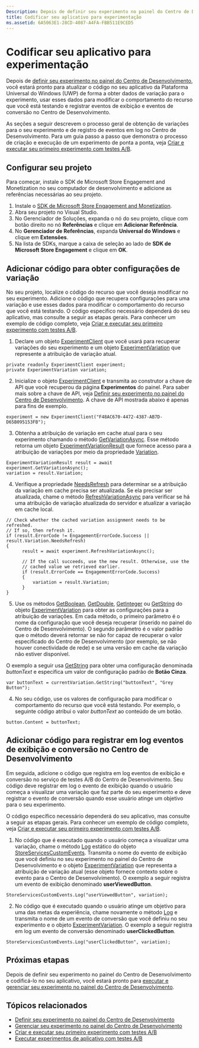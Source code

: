 ```yaml
---
Description: Depois de definir seu experimento no painel do Centro de Desenvolvimento, você está pronto para codificá-lo no seu aplicativo.
title: Codificar seu aplicativo para experimentação
ms.assetid: 6A5063E1-28CD-4087-A4FA-FBB511E9CED5
---
```


# Codificar seu aplicativo para experimentação

Depois de [definir seu experimento no painel do Centro de Desenvolvimento](define-your-experiment-in-the-dev-center-dashboard.md), você estará pronto para atualizar o código no seu aplicativo da Plataforma Universal do Windows (UWP) de forma a obter dados de variação para o experimento, usar esses dados para modificar o comportamento do recurso que você está testando e registrar eventos de exibição e eventos de conversão no Centro de Desenvolvimento.

As seções a seguir descrevem o processo geral de obtenção de variações para o seu experimento e de registro de eventos em log no Centro de Desenvolvimento. Para um guia passo a passo que demonstra o processo de criação e execução de um experimento de ponta a ponta, veja [Criar e executar seu primeiro experimento com testes A/B](create-and-run-your-first-experiment-with-a-b-testing.md).

## Configurar seu projeto

Para começar, instale o SDK de Microsoft Store Engagement and Monetization no seu computador de desenvolvimento e adicione as referências necessárias ao seu projeto.

1. Instale o [SDK de Microsoft Store Engagement and Monetization](http://aka.ms/store-em-sdk).
2. Abra seu projeto no Visual Studio.
3. No Gerenciador de Soluções, expanda o nó do seu projeto, clique com botão direito no nó **Referências** e clique em **Adicionar Referência**.
3. No **Gerenciador de Referências**, expanda **Universal do Windows** e clique em **Extensões**.
4. Na lista de SDKs, marque a caixa de seleção ao lado de **SDK de Microsoft Store Engagement** e clique em **OK**.

## Adicionar código para obter configurações de variação

No seu projeto, localize o código do recurso que você deseja modificar no seu experimento. Adicione o código que recupera configurações para uma variação e use esses dados para modificar o comportamento do recurso que você está testando. O código específico necessário dependerá do seu aplicativo, mas consulte a seguir as etapas gerais. Para conhecer um exemplo de código completo, veja [Criar e executar seu primeiro experimento com testes A/B](create-and-run-your-first-experiment-with-a-b-testing.md).

1. Declare um objeto [ExperimentClient](https://msdn.microsoft.com/library/windows/apps/microsoft.services.store.engagement.experimentclient.aspx) que você usará para recuperar variações do seu experimento e um objeto [ExperimentVariation](https://msdn.microsoft.com/library/windows/apps/microsoft.services.store.engagement.experimentvariation.aspx) que represente a atribuição de variação atual.
```
private readonly ExperimentClient experiment;
private ExperimentVariation variation;
```

2. Inicialize o objeto [ExperimentClient](https://msdn.microsoft.com/library/windows/apps/microsoft.services.store.engagement.experimentclient.aspx) e transmita ao construtor a chave de API que você recuperou da página **Experimentos** do painel. Para saber mais sobre a chave de API, veja [Definir seu experimento no painel do Centro de Desenvolvimento](define-your-experiment-in-the-dev-center-dashboard.md#generate-an-api-key). A chave de API mostrada abaixo é apenas para fins de exemplo.
```
experiment = new ExperimentClient("F48AC670-4472-4387-AB7D-D65B095153FB");
```

3. Obtenha a atribuição de variação em cache atual para o seu experimento chamando o método [GetVariationAsync](https://msdn.microsoft.com/library/windows/apps/microsoft.services.store.engagement.experimentclient.getvariationasync.aspx). Esse método retorna um objeto [ExperimentVariationResult](https://msdn.microsoft.com/library/windows/apps/microsoft.services.store.engagement.experimentvariationresult.aspx) que fornece acesso para a atribuição de variações por meio da propriedade [Variation](https://msdn.microsoft.com/library/windows/apps/microsoft.services.store.engagement.experimentvariationresult.variation.aspx).
```
ExperimentVariationResult result = await experiment.GetVariationAsync();
variation = result.Variation;
```

4. Verifique a propriedade [NeedsRefresh](https://msdn.microsoft.com/library/windows/apps/microsoft.services.store.engagement.experimentvariation.needsrefresh.aspx) para determinar se a atribuição da variação em cache precisa ser atualizada. Se ela precisar ser atualizada, chame o método [RefreshVariationAsync](https://msdn.microsoft.com/library/windows/apps/microsoft.services.store.engagement.experimentclient.refreshvariationasync.aspx) para verificar se há uma atribuição de variação atualizada do servidor e atualizar a variação em cache local.
```
// Check whether the cached variation assignment needs to be refreshed.
// If so, then refresh it.
if (result.ErrorCode != EngagementErrorCode.Success || result.Variation.NeedsRefresh)
{
      result = await experiment.RefreshVariationAsync();

      // If the call succeeds, use the new result. Otherwise, use the
      // cached value we retrieved earlier.
      if (result.ErrorCode == EngagementErrorCode.Success)
      {
          variation = result.Variation;
      }
}
```

5. Use os métodos [GetBoolean](https://msdn.microsoft.com/library/windows/apps/microsoft.services.store.engagement.experimentvariation.getboolean.aspx), [GetDouble](https://msdn.microsoft.com/library/windows/apps/microsoft.services.store.engagement.experimentvariation.getdouble.aspx), [GetInteger](https://msdn.microsoft.com/library/windows/apps/microsoft.services.store.engagement.experimentvariation.getinteger.aspx) ou [GetString](https://msdn.microsoft.com/library/windows/apps/microsoft.services.store.engagement.experimentvariation.getstring.aspx) do objeto [ExperimentVariation](https://msdn.microsoft.com/library/windows/apps/microsoft.services.store.engagement.experimentvariation.aspx) para obter as configurações para a atribuição de variações. Em cada método, o primeiro parâmetro é o nome da configuração que você deseja recuperar (inserido no painel do Centro de Desenvolvimento). O segundo parâmetro é o valor padrão que o método deverá retornar se não for capaz de recuperar o valor especificado do Centro de Desenvolvimento (por exemplo, se não houver conectividade de rede) e se uma versão em cache da variação não estiver disponível.

  O exemplo a seguir usa [GetString](https://msdn.microsoft.com/library/windows/apps/microsoft.services.store.engagement.experimentvariation.getstring.aspx) para obter uma configuração denominada *buttonText* e especifica um valor de configuração padrão de **Botão Cinza**.
```
var buttonText = currentVariation.GetString("buttonText", "Grey Button");
```
4. No seu código, use os valores de configuração para modificar o comportamento do recurso que você está testando. Por exemplo, o seguinte código atribui o valor *buttonText* ao conteúdo de um botão.
```
button.Content = buttonText;
```

## Adicionar código para registrar em log eventos de exibição e conversão no Centro de Desenvolvimento

Em seguida, adicione o código que registra em log eventos de exibição e conversão no serviço de testes A/B do Centro de Desenvolvimento. Seu código deve registrar em log o evento de exibição quando o usuário começa a visualizar uma variação que faz parte do seu experimento e deve registrar o evento de conversão quando esse usuário atinge um objetivo para o seu experimento.

O código específico necessário dependerá do seu aplicativo, mas consulte a seguir as etapas gerais. Para conhecer um exemplo de código completo, veja [Criar e executar seu primeiro experimento com testes A/B](create-and-run-your-first-experiment-with-a-b-testing.md).

1. No código que é executado quando o usuário começa a visualizar uma variação, chame o método [Log](https://msdn.microsoft.com/library/windows/apps/microsoft.services.store.engagement.storeservicescustomevents.log.aspx) estático do objeto [StoreServicesCustomEvents](https://msdn.microsoft.com/library/windows/apps/microsoft.services.store.engagement.storeservicescustomevents.aspx). Transmita o nome do evento de exibição que você definiu no seu experimento no painel do Centro de Desenvolvimento e o objeto [ExperimentVariation](https://msdn.microsoft.com/library/windows/apps/microsoft.services.store.engagement.experimentvariation.aspx) que representa a atribuição de variação atual (esse objeto fornece contexto sobre o evento para o Centro de Desenvolvimento). O exemplo a seguir registra um evento de exibição denominado **userViewedButton**.
```
StoreServicesCustomEvents.Log("userViewedButton", variation);
```
2. No código que é executado quando o usuário atinge um objetivo para uma das metas da experiência, chame novamente o método [Log](https://msdn.microsoft.com/library/windows/apps/microsoft.services.store.engagement.storeservicescustomevents.log.aspx) e transmita o nome de um evento de conversão que você definiu no seu experimento e o objeto [ExperimentVariation](https://msdn.microsoft.com/library/windows/apps/microsoft.services.store.engagement.experimentvariation.aspx). O exemplo a seguir registra em log um evento de conversão denominado **userClickedButton**.
```
StoreServicesCustomEvents.Log("userClickedButton", variation);
```

## Próximas etapas

Depois de definir seu experimento no painel do Centro de Desenvolvimento e codificá-lo no seu aplicativo, você estará pronto para [executar e gerenciar seu experimento no painel do Centro de Desenvolvimento](manage-your-experiment.md).

## Tópicos relacionados

  * [Definir seu experimento no painel do Centro de Desenvolvimento](define-your-experiment-in-the-dev-center-dashboard.md)
  * [Gerenciar seu experimento no painel do Centro de Desenvolvimento](manage-your-experiment.md)
  * [Criar e executar seu primeiro experimento com testes A/B](create-and-run-your-first-experiment-with-a-b-testing.md)
  * [Executar experimentos de aplicativo com testes A/B](run-app-experiments-with-a-b-testing.md)


<!--HONumber=Mar16_HO5-->


